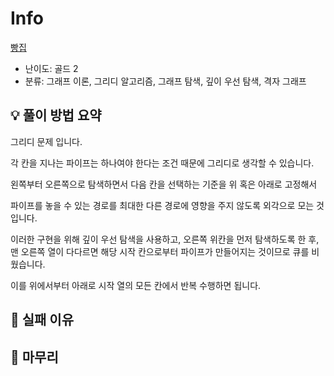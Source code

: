 # Info
[빵집](https://boj.kr/3109)

- 난이도: 골드 2
- 분류: 그래프 이론, 그리디 알고리즘, 그래프 탐색, 깊이 우선 탐색, 격자 그래프

## 💡 풀이 방법 요약

그리디 문제 입니다.

각 칸을 지나는 파이프는 하나여야 한다는 조건 때문에 그리디로 생각할 수 있습니다.

왼쪽부터 오른쪽으로 탐색하면서 다음 칸을 선택하는 기준을 위 혹은 아래로 고정해서

파이프를 놓을 수 있는 경로를 최대한 다른 경로에 영향을 주지 않도록 외각으로 모는 것입니다.

이러한 구현을 위해 깊이 우선 탐색을 사용하고, 오른쪽 위칸을 먼저 탐색하도록 한 후, 맨 오른쪽 열이 다다르면 해당 시작 칸으로부터 파이프가 만들어지는 것이므로 큐를 비웠습니다.

이를 위에서부터 아래로 시작 열의 모든 칸에서 반복 수행하면 됩니다.

## 👀 실패 이유

## 🙂 마무리
